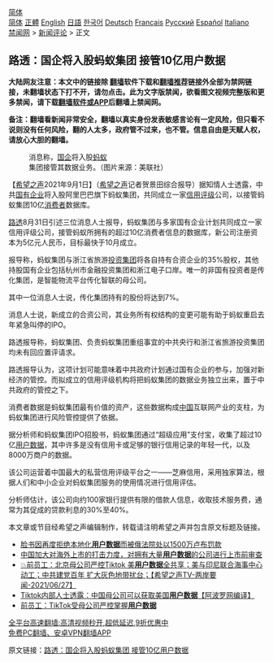  <!-- 面包屑导航 --> <div class="breadcrumb"><!-- GTranslate: https://gtranslate.io/ -->  <div class="switcher notranslate">  <div class="selected">  <a href="#" onclick="return false;"> 简体</a>  </div>  <div class="option">  <a href="https://www.bannedbook.org" onclick="doGTranslate('zh-CN|zh-CN');jQuery('div.switcher div.selected a').html(jQuery(this).html());return false;" title="简体中文" class="nturl selected"> 简体</a>  <a href="https://www.bannedbook.org/zh-tw/" onclick="doGTranslate('zh-CN|zh-TW');jQuery('div.switcher div.selected a').html(jQuery(this).html());return false;" title="繁體中文" class="nturl"> 正體</a>  <a href="https://www.bannedbook.org/en/" onclick="doGTranslate('zh-CN|en');jQuery('div.switcher div.selected a').html(jQuery(this).html());return false;" title="English" class="nturl"> English</a>  <a href="https://www.bannedbook.org/ja/" onclick="doGTranslate('zh-CN|ja');jQuery('div.switcher div.selected a').html(jQuery(this).html());return false;" title="日本語" class="nturl"> 日語</a>  <a href="https://www.bannedbook.org/ko/" onclick="doGTranslate('zh-CN|ko');jQuery('div.switcher div.selected a').html(jQuery(this).html());return false;" title="한국어" class="nturl"> 한국어</a>  <a href="https://www.bannedbook.org/de/" onclick="doGTranslate('zh-CN|de');jQuery('div.switcher div.selected a').html(jQuery(this).html());return false;" title="Deutsch" class="nturl"> Deutsch</a>  <a href="https://www.bannedbook.org/fr/" onclick="doGTranslate('zh-CN|fr');jQuery('div.switcher div.selected a').html(jQuery(this).html());return false;" title="Français" class="nturl"> Français</a>  <a href="https://www.bannedbook.org/ru/" onclick="doGTranslate('zh-CN|ru');jQuery('div.switcher div.selected a').html(jQuery(this).html());return false;" title="Русский" class="nturl"> Русский</a>  <a href="https://www.bannedbook.org/es/" onclick="doGTranslate('zh-CN|es');jQuery('div.switcher div.selected a').html(jQuery(this).html());return false;" title="Español" class="nturl"> Español</a>  <a href="https://www.bannedbook.org/it/" onclick="doGTranslate('zh-CN|it');jQuery('div.switcher div.selected a').html(jQuery(this).html());return false;" title="Italiano" class="nturl"> Italiano</a>  </div>  </div>      <div class='breadcrumb-sub'><!-- Breadcrumb NavXT 6.3.0 --> <a href="https://www.bannedbook.org/" class="home">禁闻网</a> &gt; <a href="https://www.bannedbook.org/bnews/comments/" class="category">新闻评论</a> &gt; 正文</div></div><h2>路透：国企将入股蚂蚁集团 接管10亿用户数据</h2> <p class="notice"><b>大陆网友注意：本文中的链接除 <a href="https://github.com/bannedbook/fanqiang" >翻墙</a>软件下载和<a href="https://github.com/killgcd/justmysocks/blob/master/README.md">翻墙推荐</a>链接外全部为禁网链接，未翻墙状态下打不开，请勿点击。此为文字版禁闻，欲看图文视频完整版和更多禁闻，请下载<a href="https://github.com/bannedbook/fanqiang">翻墙软件或APP</a>后翻墙上禁闻网。</p><p>备注：翻墙看新闻非常安全，翻墙以真实身份发表敏感言论有一定风险，但只看不说则没有任何风险，翻的人太多，政府管不过来，也不管。信息自由是天赋人权，请放心大胆的翻墙。</b></p>  <div class="entry"> <figure> <p><figcaption>消息称，<a href="https://www.bannedbook.org/bnews/tag/%E5%9B%BD%E4%BC%81/" class="st_tag internal_tag" rel="tag" title="标签 国企 下的日志">国企</a>将入股<a href="https://www.bannedbook.org/bnews/tag/%e8%9a%82%e8%9a%81/" class="st_tag internal_tag" rel="tag" title="标签 蚂蚁 下的日志">蚂蚁</a>集团接管其数据业务。（图片来源：美联社）</figcaption></figure> <p>【<span class='wp_keywordlink_affiliate'><a href="https://www.soundofhope.org" title="希望之声" target="_blank">希望之声</a></span>2021年9月1日】（<a href="https://www.bannedbook.org/bnews/tag/%e5%b8%8c%e6%9c%9b%e4%b9%8b%e5%a3%b0/" class="st_tag internal_tag" rel="tag" title="标签 希望之声 下的日志">希望之声</a>记者贺景田综合报导）据知情人士透露，中共<a href="https://www.bannedbook.org/bnews/tag/%E5%9B%BD%E6%9C%89%E4%BC%81%E4%B8%9A/" class="st_tag internal_tag" rel="tag" title="标签 国有企业 下的日志">国有企业</a>将入股阿里巴巴旗下蚂蚁集团，共同成立一家<a href="https://www.bannedbook.org/bnews/tag/%E4%BF%A1%E7%94%A8%E8%AF%84%E7%BA%A7/" class="st_tag internal_tag" rel="tag" title="标签 信用评级 下的日志">信用评级</a>公司，以接管蚂蚁集团10亿<a href="https://www.bannedbook.org/bnews/tag/%E6%B6%88%E8%B4%B9%E8%80%85/" class="st_tag internal_tag" rel="tag" title="标签 消费者 下的日志">消费者</a>数据库。</p> <p><a href="https://www.bannedbook.org/bnews/tag/%E8%B7%AF%E9%80%8F/" class="st_tag internal_tag" rel="tag" title="标签 路透 下的日志">路透</a>8月31日引述三位消息人士报导，蚂蚁集团与多家国有企业计划共同成立一家信用评级公司，接管蚂蚁所拥有的超过10亿消费者信息的数据库，新公司注册资本为5亿元人民币，目标最快于10月成立。</p> <p>报导称，蚂蚁集团与浙江省旅游<a href="https://www.bannedbook.org/bnews/tag/%E6%8A%95%E8%B5%84%E9%9B%86%E5%9B%A2/" class="st_tag internal_tag" rel="tag" title="标签 投资集团 下的日志">投资集团</a>将各自持有合资企业的35%股权，其他持股国有企业包括杭州市金融投资集团和淅江电子口岸。唯一的非国有投资者是传化集团，是智能物流平台传化智联的母公司。</p>  <p>其中一位消息人士说，传化集团持有的股份将达到7%。</p> <p>消息人士说，新成立的合资公司，其业务所有权结构的变更可能有助于蚂蚁重启去年紧急叫停的IPO。</p> <p>路透报导称，蚂蚁集团、负责蚂蚁集团重组事宜的中共央行和浙江省旅游投资集团均未有回应置评请求。</p>  <p>路透报导认为，这项计划可能意味着中共政府计划通过国有企业的参与，加强对新经济的管控。而拟成立的信用评级机构将把蚂蚁集团的数据业务独立出来，置于中共政府的管控之下。</p> <p>消费者数据是蚂蚁集团最有价值的资产，这些数据构成<span class='wp_keywordlink_affiliate'><a href="https://www.bannedbook.org/" title="中国" target="_blank">中国</a></span>互联网产业的支柱，为蚂蚁集团进行风险管控提供了依据。</p> <p>据分析师和蚂蚁集团IPO招股书，蚂蚁集团通过“超级应用”支付宝，收集了超过10亿<a href="https://www.bannedbook.org/bnews/tag/%E7%94%A8%E6%88%B7%E6%95%B0%E6%8D%AE/" class="st_tag internal_tag" rel="tag" title="标签 用户数据 下的日志">用户数据</a>，其中许多是没有信用卡或足够的银行信用记录的年轻一代，以及8000万商户的数据。</p>  <p>该公司运营着中国最大的私营信用评级平台之一——芝麻信用，采用独家算法，根据人们和中小企业对蚂蚁集团服务的使用情况进行信用评估。</p> <p>分析师估计，该公司向约100家银行提供有限的借款人信息，收取技术服务费，通常为其促成的贷款利息的30%至40%。</p> <p>本文章或节目经希望之声编辑制作，转载请注明希望之声并包含原文标题及链接。 </p>  <ul class='op-related-articles' title='相关阅读'> <li><a href='https://www.bannedbook.org/bnews/baitai/20210827/1614251.html' target='_blank'>脸书因再度拒绝本地化<b>用户数据</b>而被俄法院处以1500万卢布罚款</a></li> <li><a href='https://www.bannedbook.org/bnews/headline/20210710/1584337.html' target='_blank'>中国加大对海外上市的打击力度，对拥有大量<b>用户数据</b>的公司进行上市前审查</a></li> <li><a href='https://www.bannedbook.org/bnews/comments/20210627/1575608.html' target='_blank'>💥前员工：北京母公司严控Tiktok 美<b>用户数据</b>全共享；美与印尼联合海事中心动工；中共建党百年 扩大灰色地带扰台；【希望之声TV-两岸要闻-2021/06/27】</a></li> <li><a href='https://www.bannedbook.org/bnews/cnnews/20210627/1575541.html' target='_blank'>Tiktok内部人士透露：中国母公司可以获取美国<b>用户数据</b>【阿波罗网编译】</a></li> <li><a href='https://www.bannedbook.org/bnews/cnnews/20210626/1574914.html' target='_blank'>前员工：TikTok受母公司严控掌握<b>用户数据</b></a></li> </ul> <p class="texttj"> <a href="https://github.com/bannedbook/fanqiang/wiki/V2ray%E6%9C%BA%E5%9C%BA" target="_blank">全平台高速翻墙:高清视频秒开,超低延迟,9折优惠中</a><br/> <a href="https://github.com/bannedbook/fanqiang/wiki/%E7%A6%81%E9%97%BB%E7%BD%91%E5%AE%89%E5%8D%93%E7%BF%BB%E5%A2%99%E6%96%B0%E9%97%BBAPP" target="_blank">免费PC翻墙、安卓VPN翻墙APP</a></p><p>原文链接：<a class="src_link"  href="https://www.soundofhope.org/post/540821" target="_blank">路透：国企将入股蚂蚁集团 接管10亿用户数据</a></p><a name='sharetosocial'></a>  <div style="margin-bottom:5px;padding-bottom:5px;clear:both"> <div id="archive-pix-1" class="banner-ads"> <!-- AuctionX Display platform tag START --> <div id="26318x728x90x621x_ADSLOT2" clicktrack="%%CLICK_URL_ESC%%"></div> <!-- AuctionX Display platform tag END --> </div> <div id="archive-pix-2" class="banner-ads"> <!-- AuctionX Display platform tag START --> <div id="26315x300x250x621x_ADSLOT2" clicktrack="%%CLICK_URL_ESC%%"></div> <!-- AuctionX Display platform tag END --> </div> </div>  <div id="archive-pix-1" class="banner-ads"> <!-- AuctionX Display platform tag START --> <div id="26318x728x90x621x_ADSLOT3" clicktrack="%%CLICK_URL_ESC%%"></div> <!-- AuctionX Display platform tag END --> </div> </div><!--END ENTRY--> 